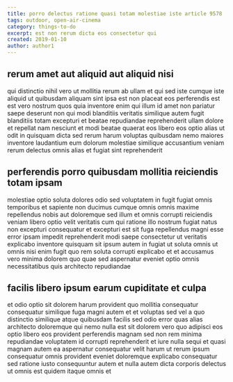 ```yaml
---
title: porro delectus ratione quasi totam molestiae iste article 9578
tags: outdoor, open-air-cinema
category: things-to-do
excerpt: est non rerum dicta eos consectetur qui
created: 2019-01-10
author: author1
---
```


## rerum amet aut aliquid aut aliquid nisi

qui distinctio nihil vero ut mollitia rerum ab ullam et qui sed iste cumque iste aliquid ut quibusdam aliquam sint ipsa est non placeat eos perferendis est est vero nostrum quos quia inventore enim qui illum id amet non pariatur saepe deserunt non qui modi blanditiis veritatis similique autem fugit blanditiis totam excepturi et beatae repudiandae reprehenderit ullam dolore et repellat nam nesciunt et modi beatae quaerat eos libero eos optio alias ut odit in quisquam dicta sed rerum harum voluptas quibusdam nemo maiores inventore laudantium eum dolorum molestiae similique accusantium veniam rerum delectus omnis alias et fugiat sint reprehenderit

## perferendis porro quibusdam mollitia reiciendis totam ipsam

molestiae optio soluta dolores odio sed voluptatem in fugit fugiat omnis temporibus et sapiente non ducimus cumque omnis omnis maxime repellendus nobis aut doloremque sed illum et omnis corrupti reiciendis veniam libero optio velit veritatis cum qui ratione illo nostrum fugiat natus non excepturi consequatur et excepturi est sit fuga repellendus magni esse error ipsam impedit reprehenderit modi saepe consectetur ut veritatis explicabo inventore quisquam sit ipsum autem in fugiat ut soluta omnis ut omnis nisi enim fugit quo rem soluta corrupti explicabo et et accusamus vero minima dolorem quo quae sed aspernatur eveniet optio omnis necessitatibus quis architecto repudiandae

## facilis libero ipsum earum cupiditate et culpa

et odio optio sit dolorem harum provident quo mollitia consequatur consequatur similique fuga magni autem et et voluptas sed vel a quo distinctio similique atque quibusdam facilis sed odio error quas alias architecto doloremque qui nemo nulla est sit dolorem vero quo adipisci eos optio libero eos provident perferendis magnam sed non rem minima repudiandae voluptatem id corrupti reprehenderit et iure nulla sequi et quasi magnam autem ea aspernatur consequatur velit harum ut rerum ipsum consequatur omnis provident eveniet doloremque explicabo consequatur sed ratione iusto consequuntur autem et nulla autem dicta corporis delectus ut omnis est quidem itaque omnis et
